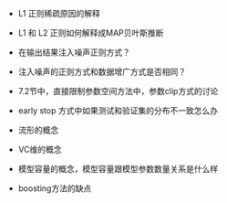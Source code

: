  - L1 正则稀疏原因的解释

 - L1 和 L2 正则如何解释成MAP贝叶斯推断

 - 在输出结果注入噪声正则方式？

 - 注入噪声的正则方式和数据增广方式是否相同？

 - 7.2节中，直接限制参数空间方法中，参数clip方式的讨论

 - early stop 方式中如果测试和验证集的分布不一致怎么办

 - 流形的概念

 - VC维的概念

 - 模型容量的概念，模型容量跟模型参数数量关系是什么样

 - boosting方法的缺点

